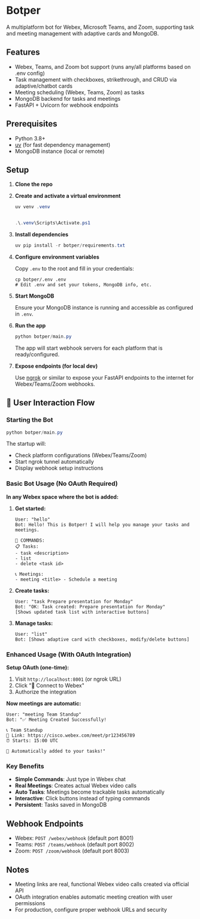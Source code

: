 # Botper

A multiplatform bot for Webex, Microsoft Teams, and Zoom, supporting task and meeting management with adaptive cards and MongoDB.

## Features
- Webex, Teams, and Zoom bot support (runs any/all platforms based on .env config)
- Task management with checkboxes, strikethrough, and CRUD via adaptive/chatbot cards
- Meeting scheduling (Webex, Teams, Zoom) as tasks
- MongoDB backend for tasks and meetings
- FastAPI + Uvicorn for webhook endpoints

## Prerequisites
- Python 3.8+
- [uv](https://github.com/astral-sh/uv) (for fast dependency management)
- MongoDB instance (local or remote)

## Setup

1. **Clone the repo**

2. **Create and activate a virtual environment**

   ```powershell
   uv venv .venv

   
   .\.venv\Scripts\Activate.ps1

   
   ```

3. **Install dependencies**

   ```powershell
   uv pip install -r botper/requirements.txt
   ```

4. **Configure environment variables**

   Copy `.env` to the root and fill in your credentials:

   ```
   cp botper/.env .env
   # Edit .env and set your tokens, MongoDB info, etc.
   ```

5. **Start MongoDB**

   Ensure your MongoDB instance is running and accessible as configured in `.env`.

6. **Run the app**

   ```powershell
   python botper/main.py
   ```

   The app will start webhook servers for each platform that is ready/configured.

7. **Expose endpoints (for local dev)**

   Use [ngrok](https://ngrok.com/) or similar to expose your FastAPI endpoints to the internet for Webex/Teams/Zoom webhooks.

## 👤 User Interaction Flow

### **Starting the Bot**
```powershell
python botper/main.py
```

The startup will:
- Check platform configurations (Webex/Teams/Zoom)
- Start ngrok tunnel automatically 
- Display webhook setup instructions

### **Basic Bot Usage (No OAuth Required)**

**In any Webex space where the bot is added:**

1. **Get started:**
   ```
   User: "hello"
   Bot: Hello! This is Botper! I will help you manage your tasks and meetings.
   
   🎯 COMMANDS:
   📋 Tasks:
   - task <description>
   - list
   - delete <task id>
   
   📞 Meetings:
   - meeting <title> - Schedule a meeting
   ```

2. **Create tasks:**
   ```
   User: "task Prepare presentation for Monday"
   Bot: "OK: Task created: Prepare presentation for Monday"
   [Shows updated task list with interactive buttons]
   ```

3. **Manage tasks:**
   ```
   User: "list"
   Bot: [Shows adaptive card with checkboxes, modify/delete buttons]
   ```

### **Enhanced Usage (With OAuth Integration)**

**Setup OAuth (one-time):**
1. Visit `http://localhost:8001` (or ngrok URL)
2. Click "🚀 Connect to Webex"
3. Authorize the integration

**Now meetings are automatic:**
```
User: "meeting Team Standup" 
Bot: "✅ Meeting Created Successfully!

📞 Team Standup
🔗 Link: https://cisco.webex.com/meet/pr123456789
⏰ Starts: 15:00 UTC

🤖 Automatically added to your tasks!"
```

### **Key Benefits**
- **Simple Commands**: Just type in Webex chat
- **Real Meetings**: Creates actual Webex video calls
- **Auto Tasks**: Meetings become trackable tasks automatically
- **Interactive**: Click buttons instead of typing commands
- **Persistent**: Tasks saved in MongoDB

## Webhook Endpoints
- Webex: `POST /webex/webhook` (default port 8001)
- Teams: `POST /teams/webhook` (default port 8002)  
- Zoom: `POST /zoom/webhook` (default port 8003)

## Notes
- Meeting links are real, functional Webex video calls created via official API
- OAuth integration enables automatic meeting creation with user permissions
- For production, configure proper webhook URLs and security
